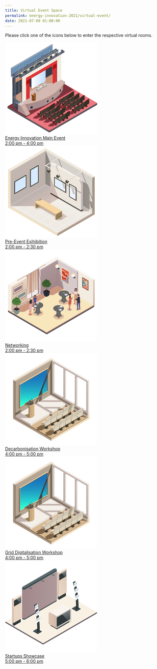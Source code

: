 ```yaml
---
title: Virtual Event Space
permalink: energy-innovation-2021/virtual-event/
date: 2021-07-09 01:00:00
---
```

Please click one of the icons below to enter the respective virtual rooms.

<div class="event-items-container">
  <div class="row-wrapper odd">
    <div class="item-wrapper">
	  <a href="https://us02web.zoom.us/j/86057141803?pwd=Y2FudTFjMzlhN2RzZy9iSzFvN1AwUT09">
	    <div class="icon-wrapper">
	      <img src="/images/energy-innovation.png" alt="Energy Innovation Main Event" />
	    </div>
	    <div class="description">Energy Innovation Main Event</div>
	    <div class="time-slot">2:00 pm - 4:00 pm</div>
	  </a>
	</div>
  </div>
  <div class="row-wrapper even">
    <div class="item-wrapper">
	  <a href="/eishowcase/">
	    <div class="icon-wrapper">
	      <img src="/images/pre-event-exhibition.png" alt="Pre-Event Exhibition" />
	    </div>
	    <div class="description">Pre-Event Exihibition</div>
	    <div class="time-slot">2:00 pm - 2:30 pm</div>
	  </a>
	</div>
    <div class="item-wrapper">
	  <a href="https://us02web.zoom.us/j/84713031468?pwd=d0dGTXZNWGt5Mk12T05QcWQ5WnRidz09" target="_blank">
	    <div class="icon-wrapper">
	      <img src="/images/networking.png" alt="Networking" />
	    </div>
	    <div class="description">Networking</div>
	    <div class="time-slot">2:00 pm - 2:30 pm</div>
	  </a>
	</div>
  </div>
  <div class="row-wrapper odd">
    <div class="item-wrapper">
	  <a href="https://us02web.zoom.us/j/86057141803?pwd=Y2FudTFjMzlhN2RzZy9iSzFvN1AwUT09">
	    <div class="icon-wrapper">
	      <img src="/images/technical-workshop-on-grid.png" alt="Technical Workshop" />
	    </div>
	    <div class="description">Decarbonisation Workshop</div>
	    <div class="time-slot">4:00 pm - 5:00 pm</div>
	  </a>
	</div>
    <div class="item-wrapper">
	  <a href="https://us02web.zoom.us/j/88265688209?pwd=VEl0cDZWVmNOZWMways2UEFScCs4QT09" target="_blank">
	    <div class="icon-wrapper">
	      <img src="/images/technical-workshop-on-grid.png" alt="Technical Workshop" />
	    </div>
	    <div class="description">Grid Digitalisation Workshop</div>
	    <div class="time-slot">4:00 pm - 5:00 pm</div>
	  </a>
	</div>
  </div>
  <div class="row-wrapper even">
    <div class="item-wrapper">
	  <a href="https://us02web.zoom.us/j/86057141803?pwd=Y2FudTFjMzlhN2RzZy9iSzFvN1AwUT09">
	    <div class="icon-wrapper">
	      <img src="/images/showcase-of-startup.png" alt="Startups Showcase" />
	    </div>
	    <div class="description">Startups Showcase</div>
	    <div class="time-slot">5:00 pm - 6:00 pm</div>
	  </a>
	</div>
  </div>
</div>
